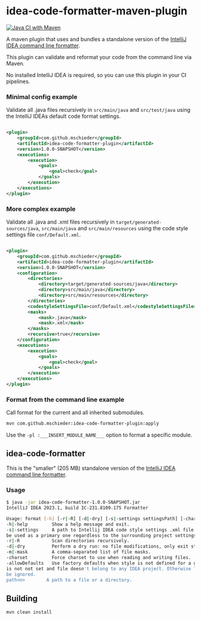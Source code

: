 # idea-code-formatter-maven-plugin

[![Java CI with Maven](https://github.com/mschieder/idea-code-formatter/actions/workflows/maven.yml/badge.svg?branch=main)](https://github.com/mschieder/idea-code-formatter/actions/workflows/maven.yml)

A maven plugin that uses and bundles a standalone version of the [IntelliJ IDEA command line formatter](https://www.jetbrains.com/help/idea/command-line-formatter.html).

This plugin can validate and reformat your code from the command line via Maven.

No installed IntelliJ IDEA is required, so you can use this plugin in your CI pipelines.

### Minimal config example

Validate all .java files recursively in ``src/main/java`` and ``src/test/java`` using the IntelliJ IDEAs default code format settings.

```xml

<plugin>
    <groupId>com.github.mschieder</groupId>
    <artifactId>idea-code-formatter-plugin</artifactId>
    <version>1.0.0-SNAPSHOT</version>
    <executions>
        <execution>
            <goals>
                <goal>check</goal>
            </goals>
        </execution>
    </executions>
</plugin>
```

### More complex example

Validate all .java and .xml files recursively in ``target/generated-sources/java``, ``src/main/java`` and ``src/main/resources`` using the code style settings file ``conf/Default.xml``.

```xml

<plugin>
    <groupId>com.github.mschieder</groupId>
    <artifactId>idea-code-formatter-plugin</artifactId>
    <version>1.0.0-SNAPSHOT</version>
    <configuration>
        <directories>
            <directory>target/generated-sources/java</directory>
            <directory>src/main/java</directory>
            <directory>src/main/resources</directory>
        </directories>
        <codestyleSettingsFile>conf/Default.xml</codestyleSettingsFile>
        <masks>
            <mask>.java</mask>
            <mask>.xml</mask>
        </masks>
        <recursive>true</recursive>
    </configuration>
    <executions>
        <execution>
            <goals>
                <goal>check</goal>
            </goals>
        </execution>
    </executions>
</plugin>
```

### Format from the command line example

Call format for the current and all inherited submodules.

```bash
mvn com.github.mschieder:idea-code-formatter-plugin:apply
```

Use the ``-pl :___INSERT_MODULE_NAME___`` option to format a specific module.

## idea-code-formatter

This is the "smaller" (205 MB) standalone version of the [IntelliJ IDEA command line formatter](https://www.jetbrains.com/help/idea/command-line-formatter.html).

### Usage

```bash
$ java -jar idea-code-formatter-1.0.0-SNAPSHOT.jar
IntelliJ IDEA 2023.1, build IC-231.8109.175 Formatter

Usage: format [-h] [-r|-R] [-d|-dry] [-s|-settings settingsPath] [-charset charsetName] [-allowDefaults] path1 path2...
-h|-help         Show a help message and exit.
-s|-settings     A path to Intellij IDEA code style settings .xml file. This setting will be
be used as a primary one regardless to the surrounding project settings
-r|-R            Scan directories recursively.
-d|-dry          Perform a dry run: no file modifications, only exit status.
-m|-mask         A comma-separated list of file masks.
-charset         Force charset to use when reading and writing files.
-allowDefaults   Use factory defaults when style is not defined for a given file. I.e. when -s
is not not set and file doesn't belong to any IDEA project. Otherwise file will
be ignored.
path<n>        A path to a file or a directory.
```

## Building

```bash
mvn clean install
```
